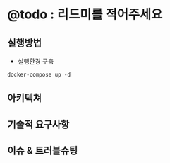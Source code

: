 # @todo : 리드미를 적어주세요

## 실행방법
- 실행환경 구축
```shell
docker-compose up -d
```
## 아키텍쳐
## 기술적 요구사항
## 이슈 & 트러블슈팅